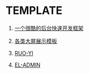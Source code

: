 # TEMPLATE

1. [一个很酷的后台快速开发框架](https://www.cool-admin.com/)

1. [各类大屏展示模板](https://gitee.com/lvyeyou/DaShuJuZhiDaPingZhanShi)

1. [RUO-YI](https://gitee.com/y_project/RuoYi)

1. [EL-ADMIN](https://gitee.com/elunez/eladmin)
